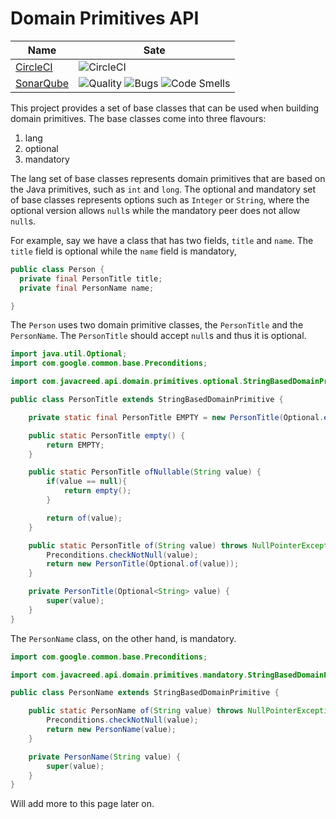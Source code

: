 # Domain Primitives API

|Name|Sate|
|------------|----------------------------------|
|[CircleCI](https://circleci.com/gh/javacreed/domain-primitives-api)|![CircleCI](https://circleci.com/gh/javacreed/domain-primitives-api.svg?style=svg)|
|[SonarQube](https://sonarcloud.io/dashboard?id=javacreed_domain-primitives-api)|![Quality](https://sonarcloud.io/api/project_badges/measure?project=javacreed_domain-primitives-api&metric=alert_status) ![Bugs](https://sonarcloud.io/api/project_badges/measure?project=javacreed_domain-primitives-api&metric=bugs) ![Code Smells](https://sonarcloud.io/api/project_badges/measure?project=javacreed_domain-primitives-api&metric=code_smells)|

This project provides a set of base classes that can be used when building domain primitives.  The base classes come into three flavours:

1. lang
1. optional
1. mandatory

The lang set of base classes represents domain primitives that are based on the Java primitives, such as `int` and `long`.  The optional and mandatory set of base classes represents options such as `Integer` or `String`, where the optional version allows `null`s while the mandatory peer does not allow `null`s.

For example, say we have a class that has two fields, `title` and `name`.  The `title` field is optional while the `name` field is mandatory,

```java
public class Person {
  private final PersonTitle title;
  private final PersonName name;

}
```

The `Person` uses two domain primitive classes, the `PersonTitle` and the `PersonName`.  The `PersonTitle` should accept `null`s and thus it is optional.

```java
import java.util.Optional;
import com.google.common.base.Preconditions;

import com.javacreed.api.domain.primitives.optional.StringBasedDomainPrimitive;

public class PersonTitle extends StringBasedDomainPrimitive {

    private static final PersonTitle EMPTY = new PersonTitle(Optional.empty());

    public static PersonTitle empty() {
        return EMPTY;
    }

    public static PersonTitle ofNullable(String value) {
        if(value == null){
            return empty();
        }

        return of(value);
    }

    public static PersonTitle of(String value) throws NullPointerException {
        Preconditions.checkNotNull(value);
        return new PersonTitle(Optional.of(value));
    }

    private PersonTitle(Optional<String> value) {
        super(value);
    }
}
```

The `PersonName` class, on the other hand, is mandatory.

```java
import com.google.common.base.Preconditions;

import com.javacreed.api.domain.primitives.mandatory.StringBasedDomainPrimitive;

public class PersonName extends StringBasedDomainPrimitive {

    public static PersonName of(String value) throws NullPointerException {
        Preconditions.checkNotNull(value);
        return new PersonName(value);
    }

    private PersonName(String value) {
        super(value);
    }
}
```

Will add more to this page later on.
